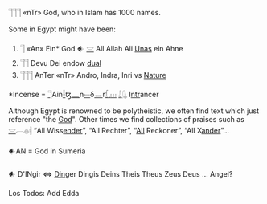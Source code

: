 𓊹𓊹𓊹 «nTr» God, who in Islam has 1000 names.  

Some in Egypt might have been:  

1. 𓊹 «An» Ein* God 𒀭 [𓎟](𓎟) All Allah Ali [Unas](https://en.wikipedia.org/wiki/Unas) ein Ahne  
2. 𓊹𓊹 Devu Dei endow [dual](dual)  
3. 𓊹𓊹𓊹 AnTer «nTr» Andro, Indra, Inri vs [Nature](Nature)  

*Incense = [𓊹](𓊹)Ain[𓌢](𓌢)ꜩ[𓈖](𓈖)n[𓍿](𓍿)δ[𓂋](𓂋)r[𓆴](𓆴)[𓈒](𓈒)[𓏥](𓏥) [𓍑](𓍑)[𓊮](𓊮) I[ntr](𓊹)ancer  

Although Egypt is renowned to be polytheistic, we often find text which just reference "the [God](𓊹)". Other times we find collections of praises such as [𓎟](𓎟)𓂋𓐍𓏜 “All Wiss[ender](𓊹)”, “All Rechter”, “[All](All) Reckoner”, “All X[ander](𓊹)”...  

𒀭AN = God in Sumeria  

𒀭 D'INgir ⇔ [Ding](Ding)er Dingis Deins Theis Theus Zeus Deus … Angel?  

Los Todos: Add Edda  